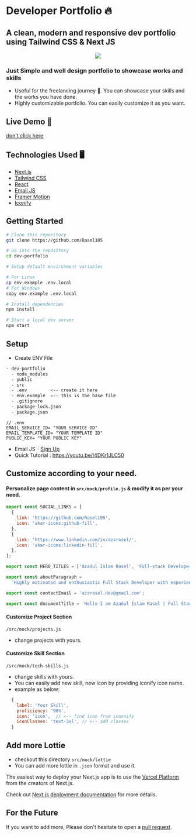 # Developer Portfolio 🔥

## A clean, modern and responsive dev portfolio using Tailwind CSS & Next JS

<p align="center">
  <kbd>
    <img src="https://s9.gifyu.com/images/overview.gif"></img>
  </kbd>
</p>

### Just Simple and well design portfolio to showcase works and skills

- Useful for the freelancing journey 🚀. You can showcase your skills and the works you have done.
- Highly customizable portfolio. You can easily customize it as you want.

## Live Demo 🚀

[don't click here](https://azadul-islam-rasel.vercel.app)

## Technologies Used 🖥️

- [Next.js](https://nextjs.org/)
- [Tailwind CSS](https://tailwindcss.com/)
- [React](https://reactjs.org/)
- [Email JS](https://www.emailjs.com/)
- [Framer Motion](https://www.framer.com/motion/)
- [Iconify](https://iconify.design/)

## Getting Started

```bash
# Clone this repository
git clone https://github.com/Rasel105

# Go into the repository
cd dev-portfolio

# Setup default environment variables

# For Linux
cp env.example .env.local
# For Windows
copy env.example .env.local

# Install dependencies
npm install

# Start a local dev server
npm start
```

## Setup

- Create ENV File

```bash
- dev-portfolio
  - node_modules
  - public
  - src
  - .env         <-- create it here
  - env.example  <-- this is the base file
  - .gitignore
  - package-lock.json
  - package.json
```

```env
// .env
EMAIL_SERVICE_ID= "YOUR SERVICE ID"
EMAIL_TEMPLATE_ID= "YOUR TEMPLATE ID"
PUBLIC_KEY= "YOUR PUBLIC KEY"
```

- Email JS - [Sign Up](https://dashboard.emailjs.com/sign-up)
- Quick Tutorial : https://youtu.be/I4DKr1JLC50

## Customize according to your need.

#### Personalize page content in `src/mock/profile.js` & modify it as per your need.

```javascript
export const SOCIAL_LINKS = [
  {
    link: 'https://github.com/Rasel105',
    icon: 'akar-icons:github-fill',
  },
  {
    link: 'https://www.linkedin.com/in/azsrasel/',
    icon: 'akar-icons:linkedin-fill',
  },
];

export const HERO_TITLES = ['Azadul Islam Rasel', 'Full-stack Developer', 'Javascript Enthusiast'];

export const aboutParagraph =
  'Highly motivated and enthusiastic Full Stack Developer with experience in designing, developing and maintaining web applications using technologies such as JavaScript, React, Node.js. ';

export const contactEmail = 'azsrasel.dev@gmail.com';

export const documentTitle = 'Hello I am Azadul Islam Rasel | Full Stack Developer | Javascript Enthusiast';
```

#### Customize Project Section

`/src/mock/projects.js`

- change projects with yours.

#### Customize Skill Section

`/src/mock/tech-skills.js`

- change skills with yours.
- You can easily add new skill, new icon by providing iconify icon name.
- example as below:

```javascript
  {
    label: 'Your Skill',
    proficiency: '90%',
    icon: 'icon',  // <-- find icon from iconnify
    iconClasses: 'text-3xl', // <-- add classes
  }
```

## Add more Lottie

- checkout this directory `src/mock/lottie`
- You can add more lottie in `.json` format and use it.

The easiest way to deploy your Next.js app is to use the [Vercel Platform](https://vercel.com/new?utm_medium=default-template&filter=next.js&utm_source=create-next-app&utm_campaign=create-next-app-readme) from the creators of Next.js.

Check out [Next.js deployment documentation](https://nextjs.org/docs/deployment) for more details.

## For the Future

If you want to add more, Please don't hesitate to open a [pull request](https://github.com/Rasel105/pulls).
